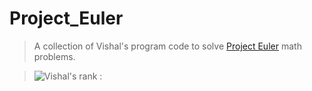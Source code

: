 # Project_Euler
>A collection of Vishal's program code to solve [Project Euler](https://projecteuler.net/about) math problems.

>![Vishal's rank :](https://projecteuler.net/profile/neharkarvishal.png)
